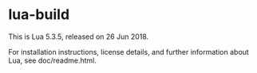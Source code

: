 # lua-build
This is Lua 5.3.5, released on 26 Jun 2018.

For installation instructions, license details, and
further information about Lua, see doc/readme.html.
